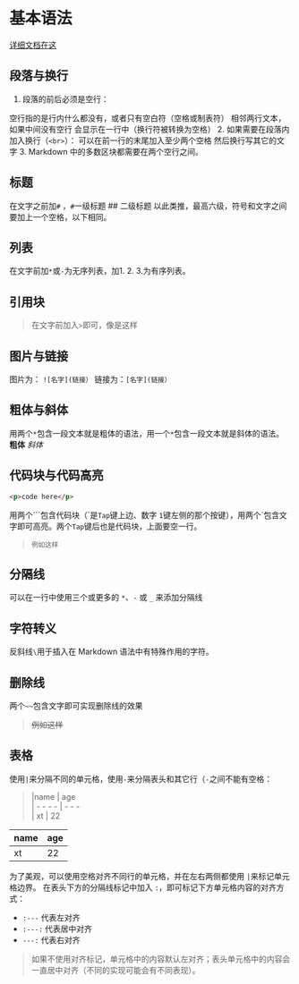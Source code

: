 # 基本语法

[详细文档在这](http://xianbai.me/learn-md/article/syntax/paragraphs-and-line-breaks.html)

## 段落与换行

1. 段落的前后必须是空行：

空行指的是行内什么都没有，或者只有空白符（空格或制表符）
相邻两行文本，如果中间没有空行 会显示在一行中（换行符被转换为空格）
2. 如果需要在段落内加入换行（`<br>`）：
可以在前一行的末尾加入至少两个空格
然后换行写其它的文字
3. Markdown 中的多数区块都需要在两个空行之间。

## 标题

在文字之前加`#` ，`#`一级标题 ## 二级标题 以此类推，最高六级，符号和文字之间要加上一个空格，以下相同。

## 列表

在文字前加`*`或`-`为无序列表，加1. 2. 3.为有序列表。

## 引用块

> 在文字前加入`>`即可，像是这样

## 图片与链接

图片为： `![名字](链接）`
链接为：`[名字](链接）`

## 粗体与斜体

用两个`*`包含一段文本就是粗体的语法，用一个`*`包含一段文本就是斜体的语法。
**粗体** *斜体*

## 代码块与代码高亮

```html
<p>code here</p>
```

用两个\`\`\`包含代码块（\`是`Tap`键上边、数字 `1`键左侧的那个按键），用两个\`包含文字即可高亮。两个`Tap`键后也是代码块，上面要空一行。

> `例如这样`

## 分隔线

可以在一行中使用三个或更多的 `*`、`-` 或 `_` 来添加分隔线

## 字符转义

反斜线`\`用于插入在 Markdown 语法中有特殊作用的字符。

## 删除线

两个`~~`包含文字即可实现删除线的效果
> ~~例如这样~~

## 表格

使用`|`来分隔不同的单元格，使用`-`来分隔表头和其它行（`-`之间不能有空格：

> |name | age \
| - - - -  | - - -\
|    xt | 22

|name  | age
| --- | ---
|    xt | 22

为了美观，可以使用空格对齐不同行的单元格，并在左右两侧都使用 `|`来标记单元格边界。
在表头下方的分隔线标记中加入 `:`，即可标记下方单元格内容的对齐方式：

* `:---` 代表左对齐
* `:---:` 代表居中对齐
* `---:`  代表右对齐

>如果不使用对齐标记，单元格中的内容默认左对齐；表头单元格中的内容会一直居中对齐（不同的实现可能会有不同表现）。